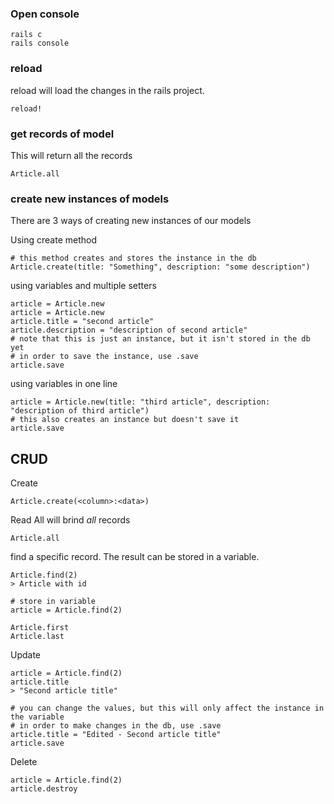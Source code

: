 ### Open console
```
rails c
rails console
```

### reload
reload will load the changes in the rails project.
```
reload!
```

### get records of model
This will return all the records
```
Article.all
```

### create new instances of models
There are 3 ways of creating new instances of our models

Using create method
```
# this method creates and stores the instance in the db
Article.create(title: "Something", description: "some description")
```

using variables and multiple setters
```
article = Article.new
article = Article.new
article.title = "second article"
article.description = "description of second article"
# note that this is just an instance, but it isn't stored in the db yet
# in order to save the instance, use .save
article.save
```

using variables in one line
```
article = Article.new(title: "third article", description: "description of third article")
# this also creates an instance but doesn't save it
article.save
```
## CRUD

Create
```
Article.create(<column>:<data>)
```

Read
All will brind *all* records
```
Article.all
```

find a specific record. The result can be stored in a variable.
```
Article.find(2)
> Article with id 

# store in variable
article = Article.find(2)

Article.first
Article.last
```

Update
```
article = Article.find(2)
article.title
> "Second article title"

# you can change the values, but this will only affect the instance in the variable
# in order to make changes in the db, use .save
article.title = "Edited - Second article title"
article.save
```

Delete
```
article = Article.find(2)
article.destroy
```
